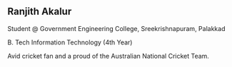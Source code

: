 ## Ranjith Akalur

Student @ Government Engineering College, Sreekrishnapuram, Palakkad

B. Tech Information Technology (4th Year)

Avid cricket fan and a proud of the Australian National Cricket Team.
